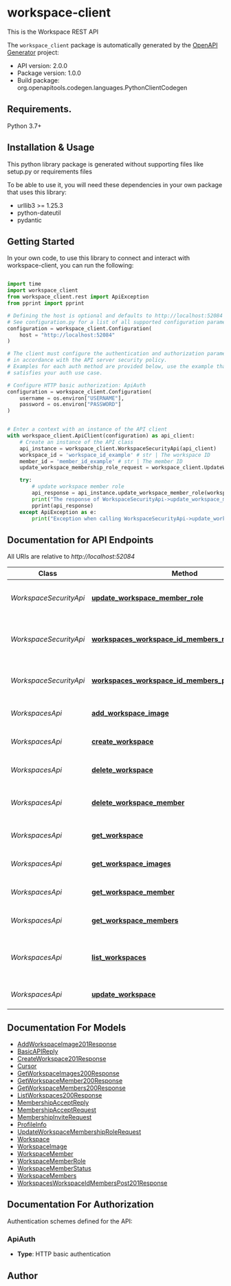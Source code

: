 # workspace-client
This is the Workspace REST API 

The `workspace_client` package is automatically generated by the [OpenAPI Generator](https://openapi-generator.tech) project:

- API version: 2.0.0
- Package version: 1.0.0
- Build package: org.openapitools.codegen.languages.PythonClientCodegen

## Requirements.

Python 3.7+

## Installation & Usage

This python library package is generated without supporting files like setup.py or requirements files

To be able to use it, you will need these dependencies in your own package that uses this library:

* urllib3 >= 1.25.3
* python-dateutil
* pydantic

## Getting Started

In your own code, to use this library to connect and interact with workspace-client,
you can run the following:

```python

import time
import workspace_client
from workspace_client.rest import ApiException
from pprint import pprint

# Defining the host is optional and defaults to http://localhost:52084
# See configuration.py for a list of all supported configuration parameters.
configuration = workspace_client.Configuration(
    host = "http://localhost:52084"
)

# The client must configure the authentication and authorization parameters
# in accordance with the API server security policy.
# Examples for each auth method are provided below, use the example that
# satisfies your auth use case.

# Configure HTTP basic authorization: ApiAuth
configuration = workspace_client.Configuration(
    username = os.environ["USERNAME"],
    password = os.environ["PASSWORD"]
)


# Enter a context with an instance of the API client
with workspace_client.ApiClient(configuration) as api_client:
    # Create an instance of the API class
    api_instance = workspace_client.WorkspaceSecurityApi(api_client)
    workspace_id = 'workspace_id_example' # str | The workspace ID
    member_id = 'member_id_example' # str | The member ID
    update_workspace_membership_role_request = workspace_client.UpdateWorkspaceMembershipRoleRequest() # UpdateWorkspaceMembershipRoleRequest |  (optional)

    try:
        # update workspace member role
        api_response = api_instance.update_workspace_member_role(workspace_id, member_id, update_workspace_membership_role_request=update_workspace_membership_role_request)
        print("The response of WorkspaceSecurityApi->update_workspace_member_role:\n")
        pprint(api_response)
    except ApiException as e:
        print("Exception when calling WorkspaceSecurityApi->update_workspace_member_role: %s\n" % e)

```

## Documentation for API Endpoints

All URIs are relative to *http://localhost:52084*

Class | Method | HTTP request | Description
------------ | ------------- | ------------- | -------------
*WorkspaceSecurityApi* | [**update_workspace_member_role**](workspace_client/docs/WorkspaceSecurityApi.md#update_workspace_member_role) | **PUT** /workspaces/{workspace-id}/members/{member-id} | update workspace member role
*WorkspaceSecurityApi* | [**workspaces_workspace_id_members_member_id_post**](workspace_client/docs/WorkspaceSecurityApi.md#workspaces_workspace_id_members_member_id_post) | **POST** /workspaces/{workspace-id}/members/{member-id} | Accept or decline workspace membership invitation
*WorkspaceSecurityApi* | [**workspaces_workspace_id_members_post**](workspace_client/docs/WorkspaceSecurityApi.md#workspaces_workspace_id_members_post) | **POST** /workspaces/{workspace-id}/members | Create a workspace membership invite
*WorkspacesApi* | [**add_workspace_image**](workspace_client/docs/WorkspacesApi.md#add_workspace_image) | **POST** /workspace/{workspace-id}/images | Add a new image to the workspace
*WorkspacesApi* | [**create_workspace**](workspace_client/docs/WorkspacesApi.md#create_workspace) | **POST** /workspaces | Create a new workspace
*WorkspacesApi* | [**delete_workspace**](workspace_client/docs/WorkspacesApi.md#delete_workspace) | **DELETE** /workspaces/{workspace-id} | delete the workspace
*WorkspacesApi* | [**delete_workspace_member**](workspace_client/docs/WorkspacesApi.md#delete_workspace_member) | **DELETE** /workspaces/{workspace-id}/members/{member-id} | delete member from workspace
*WorkspacesApi* | [**get_workspace**](workspace_client/docs/WorkspacesApi.md#get_workspace) | **GET** /workspaces/{workspace-id} | get the workspace
*WorkspacesApi* | [**get_workspace_images**](workspace_client/docs/WorkspacesApi.md#get_workspace_images) | **GET** /workspace/{workspace-id}/images | get workspace images
*WorkspacesApi* | [**get_workspace_member**](workspace_client/docs/WorkspacesApi.md#get_workspace_member) | **GET** /workspaces/{workspace-id}/members/{member-id} | get workspace member
*WorkspacesApi* | [**get_workspace_members**](workspace_client/docs/WorkspacesApi.md#get_workspace_members) | **GET** /workspaces/{workspace-id}/members | get workspace members
*WorkspacesApi* | [**list_workspaces**](workspace_client/docs/WorkspacesApi.md#list_workspaces) | **GET** /workspaces | List workspaces the user has permissions to access
*WorkspacesApi* | [**update_workspace**](workspace_client/docs/WorkspacesApi.md#update_workspace) | **PUT** /workspaces/{workspace-id} | update the workspace


## Documentation For Models

 - [AddWorkspaceImage201Response](workspace_client/docs/AddWorkspaceImage201Response.md)
 - [BasicAPIReply](workspace_client/docs/BasicAPIReply.md)
 - [CreateWorkspace201Response](workspace_client/docs/CreateWorkspace201Response.md)
 - [Cursor](workspace_client/docs/Cursor.md)
 - [GetWorkspaceImages200Response](workspace_client/docs/GetWorkspaceImages200Response.md)
 - [GetWorkspaceMember200Response](workspace_client/docs/GetWorkspaceMember200Response.md)
 - [GetWorkspaceMembers200Response](workspace_client/docs/GetWorkspaceMembers200Response.md)
 - [ListWorkspaces200Response](workspace_client/docs/ListWorkspaces200Response.md)
 - [MembershipAcceptReply](workspace_client/docs/MembershipAcceptReply.md)
 - [MembershipAcceptRequest](workspace_client/docs/MembershipAcceptRequest.md)
 - [MembershipInviteRequest](workspace_client/docs/MembershipInviteRequest.md)
 - [ProfileInfo](workspace_client/docs/ProfileInfo.md)
 - [UpdateWorkspaceMembershipRoleRequest](workspace_client/docs/UpdateWorkspaceMembershipRoleRequest.md)
 - [Workspace](workspace_client/docs/Workspace.md)
 - [WorkspaceImage](workspace_client/docs/WorkspaceImage.md)
 - [WorkspaceMember](workspace_client/docs/WorkspaceMember.md)
 - [WorkspaceMemberRole](workspace_client/docs/WorkspaceMemberRole.md)
 - [WorkspaceMemberStatus](workspace_client/docs/WorkspaceMemberStatus.md)
 - [WorkspaceMembers](workspace_client/docs/WorkspaceMembers.md)
 - [WorkspacesWorkspaceIdMembersPost201Response](workspace_client/docs/WorkspacesWorkspaceIdMembersPost201Response.md)


<a id="documentation-for-authorization"></a>
## Documentation For Authorization


Authentication schemes defined for the API:
<a id="ApiAuth"></a>
### ApiAuth

- **Type**: HTTP basic authentication


## Author




